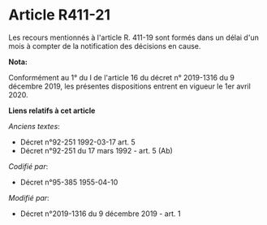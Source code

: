 # Article R411-21

Les recours mentionnés à l'article R. 411-19 sont formés dans un délai d'un mois à compter de la notification des décisions
en cause.

**Nota:**

Conformément au 1° du I de l'article 16 du décret n° 2019-1316 du 9 décembre 2019, les présentes dispositions entrent en
vigueur le 1er avril 2020.

**Liens relatifs à cet article**

_Anciens textes_:

  - Décret n°92-251 1992-03-17 art. 5
  - Décret n°92-251 du 17 mars 1992 - art. 5 (Ab)

_Codifié par_:

  - Décret n°95-385 1955-04-10

_Modifié par_:

  - Décret n°2019-1316 du 9 décembre 2019 - art. 1
